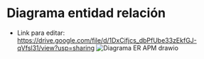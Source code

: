 # Diagrama entidad relación
* Link para editar: https://drive.google.com/file/d/1DxCifjcs_dbPfUbe33zEkfGJ-qVfsl31/view?usp=sharing
![Diagrama ER APM drawio](https://github.com/alvaroddiaz/APM/assets/112855052/f2d9c129-40d7-4756-92dd-287f1e7a0b25)
